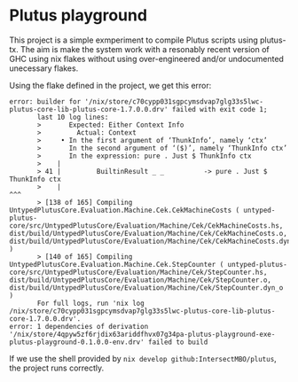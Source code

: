 # Plutus playground
This project is a simple exmperiment to compile Plutus scripts using plutus-tx. The aim is make the system work with a resonably recent version of GHC using nix flakes without using over-engineered and/or undocumented unecessary flakes.

Using the flake defined in the project, we get this error:
```
error: builder for '/nix/store/c70cypp031sgpcymsdvap7glg33s5lwc-plutus-core-lib-plutus-core-1.7.0.0.drv' failed with exit code 1;
       last 10 log lines:
       >       Expected: Either Context Info
       >         Actual: Context
       >     • In the first argument of ‘ThunkInfo’, namely ‘ctx’
       >       In the second argument of ‘($)’, namely ‘ThunkInfo ctx’
       >       In the expression: pure . Just $ ThunkInfo ctx
       >    |
       > 41 |         BuiltinResult _ _          -> pure . Just $ ThunkInfo ctx
       >    |                                                               ^^^
       > [138 of 165] Compiling UntypedPlutusCore.Evaluation.Machine.Cek.CekMachineCosts ( untyped-plutus-core/src/UntypedPlutusCore/Evaluation/Machine/Cek/CekMachineCosts.hs, dist/build/UntypedPlutusCore/Evaluation/Machine/Cek/CekMachineCosts.o, dist/build/UntypedPlutusCore/Evaluation/Machine/Cek/CekMachineCosts.dyn_o )
       > [140 of 165] Compiling UntypedPlutusCore.Evaluation.Machine.Cek.StepCounter ( untyped-plutus-core/src/UntypedPlutusCore/Evaluation/Machine/Cek/StepCounter.hs, dist/build/UntypedPlutusCore/Evaluation/Machine/Cek/StepCounter.o, dist/build/UntypedPlutusCore/Evaluation/Machine/Cek/StepCounter.dyn_o )
       For full logs, run 'nix log /nix/store/c70cypp031sgpcymsdvap7glg33s5lwc-plutus-core-lib-plutus-core-1.7.0.0.drv'.
error: 1 dependencies of derivation '/nix/store/4qpyw5zf6rjdix63ariddfhvx07g34pa-plutus-playground-exe-plutus-playground-0.1.0.0-env.drv' failed to build
```


If we use the shell provided by `nix develop github:IntersectMBO/plutus`, the project runs correctly.


